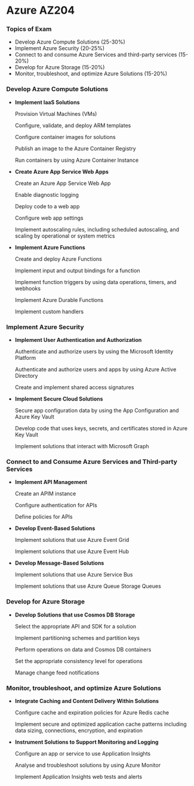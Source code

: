 # Azure AZ204

### Topics of Exam

- Develop Azure Compute Solutions (25-30%)
- Implement Azure Security (20-25%)
- Connect to and consume Azure Services and third-party services (15-20%)
- Develop for Azure Storage (15-20%)
- Monitor, troubleshoot, and optimize Azure Solutions (15-20%)

### Develop Azure Compute Solutions

- **Implement IaaS Solutions**
    
    Provision Virtual Machines (VMs)
    
    Configure, validate, and deploy ARM templates
    
    Configure container images for solutions
    
    Publish an image to the Azure Container Registry
    
    Run containers by using Azure Container Instance
    
- **Create Azure App Service Web Apps**
    
    Create an Azure App Service Web App
    
    Enable diagnostic logging
    
    Deploy code to a web app
    
    Configure web app settings
    
    Implement autoscaling rules, including scheduled autoscaling, and scaling by operational or system metrics
    
- **Implement Azure Functions**
    
    Create and deploy Azure Functions
    
    Implement input and output bindings for a function
    
    Implement function triggers by using data operations, timers, and webhooks
    
    Implement Azure Durable Functions
    
    Implement custom handlers
    

### Implement Azure Security

- **Implement User Authentication and Authorization**
    
    Authenticate and authorize users by using the Microsoft Identity Platform
    
    Authenticate and authorize users and apps by using Azure Active Directory
    
    Create and implement shared access signatures
    
- **Implement Secure Cloud Solutions**
    
    Secure app configuration data by using the App Configuration and Azure Key Vault
    
    Develop code that uses keys, secrets, and certificates stored in Azure Key Vault
    
    Implement solutions that interact with Microsoft Graph
    

### Connect to and Consume Azure Services and Third-party Services

- **Implement API Management**
    
    Create an APIM instance
    
    Configure authentication for APIs
    
    Define policies for APIs
    
- **Develop Event-Based Solutions**
    
    Implement solutions that use Azure Event Grid
    
    Implement solutions that use Azure Event Hub
    
- **Develop Message-Based Solutions**
    
    Implement solutions that use Azure Service Bus
    
    Implement solutions that use Azure Queue Storage Queues
    

### Develop for Azure Storage

- **Develop Solutions that use Cosmos DB Storage**
    
    Select the appropriate API and SDK for a solution
    
    Implement partitioning schemes and partition keys
    
    Perform operations on data and Cosmos DB containers
    
    Set the appropriate consistency level for operations
    
    Manage change feed notifications
    

### Monitor, troubleshoot, and optimize Azure Solutions

- **Integrate Caching and Content Delivery Within Solutions**
    
    Configure cache and expiration policies for Azure Redis cache
    
    Implement secure and optimized application cache patterns including data sizing, connections, encryption, and expiration
    
- **Instrument Solutions to Support Monitoring and Logging**
    
    Configure an app or service to use Application Insights
    
    Analyse and troubleshoot solutions by using Azure Monitor
    
    Implement Application Insights web tests and alerts
